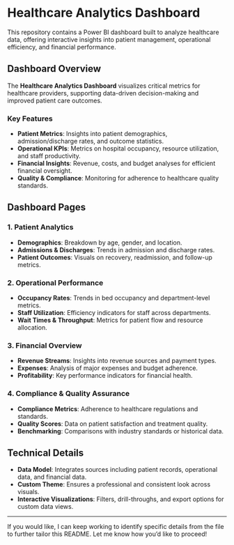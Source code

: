 # Healthcare Analytics Dashboard

This repository contains a Power BI dashboard built to analyze healthcare data, offering interactive insights into patient management, operational efficiency, and financial performance.

## Dashboard Overview

The **Healthcare Analytics Dashboard** visualizes critical metrics for healthcare providers, supporting data-driven decision-making and improved patient care outcomes.

### Key Features

- **Patient Metrics**: Insights into patient demographics, admission/discharge rates, and outcome statistics.
- **Operational KPIs**: Metrics on hospital occupancy, resource utilization, and staff productivity.
- **Financial Insights**: Revenue, costs, and budget analyses for efficient financial oversight.
- **Quality & Compliance**: Monitoring for adherence to healthcare quality standards.

## Dashboard Pages

### 1. **Patient Analytics**
   - **Demographics**: Breakdown by age, gender, and location.
   - **Admissions & Discharges**: Trends in admission and discharge rates.
   - **Patient Outcomes**: Visuals on recovery, readmission, and follow-up metrics.

### 2. **Operational Performance**
   - **Occupancy Rates**: Trends in bed occupancy and department-level metrics.
   - **Staff Utilization**: Efficiency indicators for staff across departments.
   - **Wait Times & Throughput**: Metrics for patient flow and resource allocation.

### 3. **Financial Overview**
   - **Revenue Streams**: Insights into revenue sources and payment types.
   - **Expenses**: Analysis of major expenses and budget adherence.
   - **Profitability**: Key performance indicators for financial health.

### 4. **Compliance & Quality Assurance**
   - **Compliance Metrics**: Adherence to healthcare regulations and standards.
   - **Quality Scores**: Data on patient satisfaction and treatment quality.
   - **Benchmarking**: Comparisons with industry standards or historical data.

## Technical Details

- **Data Model**: Integrates sources including patient records, operational data, and financial data.
- **Custom Theme**: Ensures a professional and consistent look across visuals.
- **Interactive Visualizations**: Filters, drill-throughs, and export options for custom data views.

---

If you would like, I can keep working to identify specific details from the file to further tailor this README. Let me know how you’d like to proceed!
